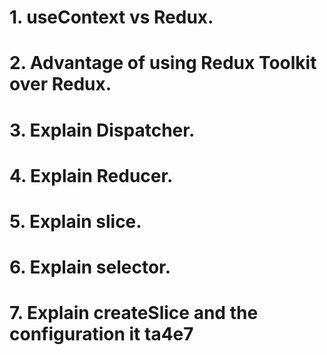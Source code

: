 # 1. useContext vs Redux.

# 2. Advantage of using Redux Toolkit over Redux.

# 3. Explain Dispatcher.

# 4. Explain Reducer.

# 5. Explain slice.

# 6. Explain selector.

# 7. Explain createSlice and the configuration it ta4e7
